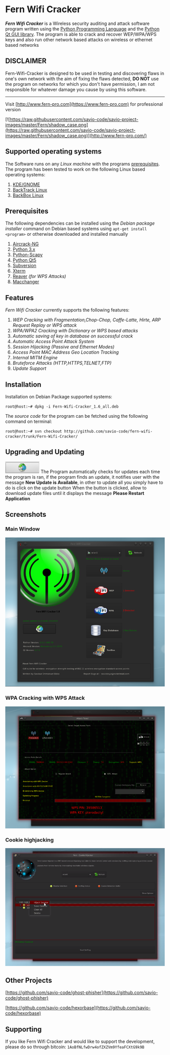 # Fern Wifi Cracker

***Fern Wifi Cracker*** is a Wireless security auditing and attack software program written using the [Python Programming Language](http://www.python.org/) and the [Python Qt GUI library](http://www.riverbankcomputing.co.uk/software/pyqt/intro). The program is able to crack and recover WEP/WPA/WPS keys and also run other network based attacks on wireless or ethernet based networks

## DISCLAIMER

Fern-Wifi-Cracker is designed to be used in testing and discovering flaws in one's own network with the aim of fixing the flaws detected, **DO NOT** use the program on networks for which you don't have permission, I am not responsible for whatever damage you cause by using this software.

-----

Visit [http://www.fern-pro.com](https://www.fern-pro.com) for professional version

[![https://raw.githubusercontent.com/savio-code/savio-project-images/master/Fern/shadow_case.png](https://raw.githubusercontent.com/savio-code/savio-project-images/master/Fern/shadow_case.png)](http://www.fern-pro.com/)

## Supported operating systems

The Software runs on any *Linux machine* with the programs [prerequisites](#prerequisites). The program has been tested to work on the following Linux based operating systems:

1. [KDE/GNOME](http://www.ubuntu.com/Ubuntu)
2. [BackTrack Linux](http://www.backtrack-linux.org)
3. [BackBox Linux](http://www.backbox.org/)

## Prerequisites

The following dependencies can be installed using the *Debian package installer* command on Debian based systems using `apt-get install <program>` or otherwise downloaded and installed manually

1. [Aircrack-NG](http://www.aircrack-ng.org/)
2. [Python 3.x](http://www.python.org/)
3. [Python-Scapy](http://www.secdev.org/projects/scapy/)
4. [Python Qt5](http://www.riverbankcomputing.co.uk/software/pyqt/intro)
5. [Subversion](http://subversion.tigris.org/)
6. [Xterm](http://invisible-island.net/xterm/)
7. [Reaver](http://code.google.com/p/reaver-wps/) *(for WPS Attacks)*
8. [Macchanger](https://github.com/alobbs/macchanger)

## Features

*Fern Wifi Cracker* currently supports the following features:

1. *WEP Cracking with Fragmentation,Chop-Chop, Caffe-Latte, Hirte, ARP Request Replay or WPS attack*
2. *WPA/WPA2 Cracking with Dictionary or WPS based attacks*
3. *Automatic saving of key in database on successful crack*
4. *Automatic Access Point Attack System*
5. *Session Hijacking (Passive and Ethernet Modes)*
6. *Access Point MAC Address Geo Location Tracking*
7. *Internal MITM Engine*
8. *Bruteforce Attacks (HTTP,HTTPS,TELNET,FTP)*
9. *Update Support*

## Installation

Installation on Debian Package supported systems:

```shell
root@host:~# dpkg -i Fern-Wifi-Cracker_1.6_all.deb
```

The *source code* for the program can be fetched using the following command on terminal:

```shell
root@host:~# svn checkout http://github.com/savio-code/fern-wifi-cracker/trunk/Fern-Wifi-Cracker/
```

## Upgrading and Updating

![Check for update button](.readme/update_button.png) The Program automatically checks for updates each time the program is ran, if the program finds an update, it notifies
user with the message **New Update is Available**,  in other to update all you simply have to do is click on the update button
When the button is clicked, allow to download update files until it displays the message **Please Restart Application**

## Screenshots

### Main Window

![Main window](.readme/main_window.png)

### WPA Cracking with WPS Attack

![WPA attack](.readme/wps_image.png)

### Cookie highjacking

![Cookie hifhjacking](.readme/cookie_window.png)

## Other Projects

[https://github.com/savio-code/ghost-phisher](https://github.com/savio-code/ghost-phisher)

[https://github.com/savio-code/hexorbase](https://github.com/savio-code/hexorbase)

## Supporting

If you like Fern Wifi Cracker and would like to support the development, please do so through bitcoin: `1AoBfNLfwDrw4ofZXZVm9YfeaFCXtG9k9B`
